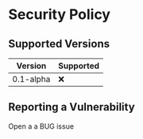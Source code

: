# Security Policy

## Supported Versions


| Version     | Supported          |
| -------     | ------------------ |
| 0.1-alpha   | :x:                |

## Reporting a Vulnerability

Open a a BUG issue

